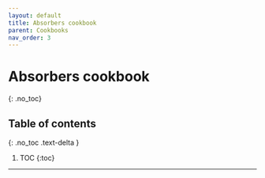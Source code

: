 ```yaml
---
layout: default
title: Absorbers cookbook
parent: Cookbooks
nav_order: 3
---
```


# Absorbers cookbook
{: .no_toc}

## Table of contents
{: .no_toc .text-delta }

1. TOC
{:toc}
---
